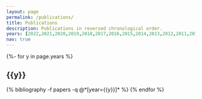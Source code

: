 ```yaml
---
layout: page
permalink: /publications/
title: Publications
description: Publications in reversed chronological order. 
years: [2022,2021,2020,2019,2018,2017,2016,2015,2014,2013,2012,2011,2010]
nav: true
---
```

<!-- _pages/publications.md -->
<div class="publications">

{%- for y in page.years %}
  <h2 class="year">{{y}}</h2>
  {% bibliography -f papers -q @*[year={{y}}]* %}
{% endfor %}

</div>